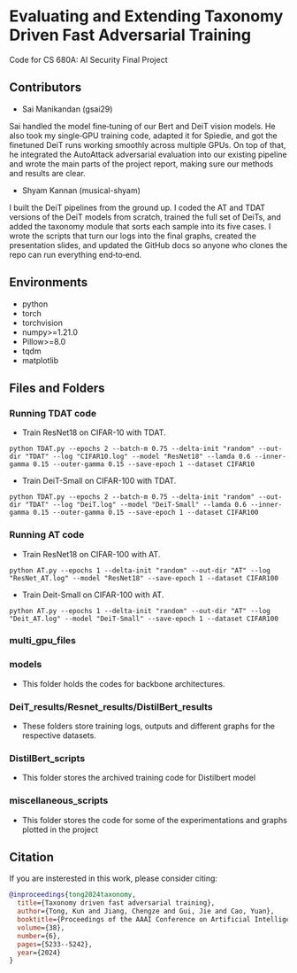 # Evaluating and Extending Taxonomy Driven Fast Adversarial Training

Code for CS 680A: AI Security Final Project

## Contributors

- Sai Manikandan (gsai29)
  
Sai handled the model fine‑tuning of our Bert and DeiT vision models. He also took my single‑GPU training code, adapted it for Spiedie, and got the finetuned DeiT runs working smoothly across multiple GPUs. On top of that, he integrated the AutoAttack adversarial evaluation into our existing pipeline and wrote the main parts of the project report, making sure our methods and results are clear.

- Shyam Kannan (musical-shyam)
  
I built the DeiT pipelines from the ground up. I coded the AT and TDAT versions of the DeiT models from scratch, trained the full set of DeiTs, and added the taxonomy module that sorts each sample into its five cases. I wrote the scripts that turn our logs into the final graphs, created the presentation slides, and updated the GitHub docs so anyone who clones the repo can run everything end‑to‑end.

## Environments

- python 
- torch    
- torchvision
- numpy>=1.21.0
- Pillow>=8.0
- tqdm
- matplotlib 

## Files and Folders

### Running TDAT code

- Train ResNet18 on CIFAR-10 with TDAT.

`python TDAT.py --epochs 2 --batch-m 0.75 --delta-init "random" --out-dir "TDAT" --log "CIFAR10.log" --model "ResNet18" --lamda 0.6 --inner-gamma 0.15 --outer-gamma 0.15 --save-epoch 1 --dataset CIFAR10`

- Train DeiT-Small on CIFAR-100 with TDAT.

`python TDAT.py --epochs 2 --batch-m 0.75 --delta-init "random" --out-dir "TDAT" --log "DeiT.log" --model "DeiT-Small" --lamda 0.6 --inner-gamma 0.15 --outer-gamma 0.15 --save-epoch 1 --dataset CIFAR100`

### Running AT code

- Train ResNet18 on CIFAR-100 with AT.

`python AT.py --epochs 1 --delta-init "random" --out-dir "AT" --log "ResNet_AT.log" --model "ResNet18" --save-epoch 1 --dataset CIFAR100`

- Train Deit-Small on CIFAR-100 with AT.

`python AT.py --epochs 1 --delta-init "random" --out-dir "AT" --log "Deit_AT.log" --model "DeiT-Small" --save-epoch 1 --dataset CIFAR100`

### multi_gpu_files

### models

- This folder holds the codes for backbone architectures.

### DeiT_results/Resnet_results/DistilBert_results

- These folders store training logs, outputs and different graphs for the respective datasets.

### DistilBert_scripts

- This folder stores the archived training code for Distilbert model

### miscellaneous_scripts

- This folder stores the code for some of the experimentations and graphs plotted in the project

## Citation
If you are insterested in this work, please consider citing:

```bibtex
@inproceedings{tong2024taxonomy,
  title={Taxonomy driven fast adversarial training},
  author={Tong, Kun and Jiang, Chengze and Gui, Jie and Cao, Yuan},
  booktitle={Proceedings of the AAAI Conference on Artificial Intelligence},
  volume={38},
  number={6},
  pages={5233--5242},
  year={2024}
}
